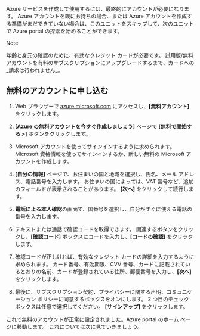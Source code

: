 Azure サービスを作成して使用するには、最終的にアカウントが必要になります。 Azure アカウントを既にお持ちの場合、または Azure アカウントを作成する準備がまだできていない場合は、このユニットをスキップして、次のユニットで Azure portal の探索を始めることができます。

> [!NOTE]
> 年齢と身元の確認のために、有効なクレジット カードが必要です。 試用版/無料アカウントを有料のサブスクリプションにアップグレードするまで、カードへの_請求は行われません_。

## <a name="sign-up-for-a-free-account"></a>無料のアカウントに申し込む

1. Web ブラウザーで [azure.microsoft.com](https://azure.microsoft.com?azure-portal=true) にアクセスし、**[無料アカウント]** をクリックします。

1. **[Azure の無料アカウントを今すぐ作成しましょう]** ページで **[無料で開始する >]** ボタンをクリックします。 

1. Microsoft アカウントを使ってサインインするように求められます。 Microsoft 資格情報を使ってサインインするか、新しい無料の Microsoft アカウントを作成します。

1. **[自分の情報]** ページで、お住まいの国と地域を選択し、氏名、メール アドレス、電話番号を入力します。 お住まいの国によっては、VAT 番号など、追加のフィールドが表示されることがあります。 **[次へ]** をクリックして続行します。

1. **電話による本人確認**の画面で、国番号を選択し、自分がすぐに使える電話の番号を入力します。

1. テキストまたは通話で確認コードを取得できます。 関連するボタンをクリックし、**[確認コード]** ボックスにコードを入力し、**[コードの確認]** をクリックします。

1. 確認コードが正しければ、有効なクレジット カードの詳細を入力するように求められます。 カード番号、有効期限、CVV 番号、カードに記載されているとおりの名前、カードが登録されている住所、郵便番号を入力し、**[次へ]** をクリックします。

1. 最後に、サブスクリプション契約、プライバシーに関する声明、コミュニケーション ポリシーに同意するボックスをオンにします。 2 つ目のチェックボックスは任意で選択してください。 **[サインアップ]** をクリックします。

これで無料のアカウントが正常に設定されました。Azure portal のホーム ページに移動します。 これについては次に見ていきましょう。
